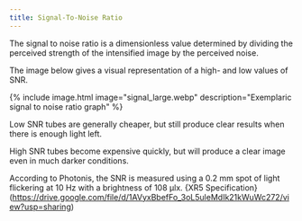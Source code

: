 ```yaml
---
title: Signal-To-Noise Ratio
---
```


The signal to noise ratio is a dimensionless value determined by dividing the perceived strength of the intensified image by the perceived noise.

The image below gives a visual representation of a high- and low values of SNR.

{% include image.html image="signal_large.webp" description="Exemplaric signal to noise ratio graph" %}

Low SNR tubes are generally cheaper, but still produce clear results when there is enough light left.

High SNR tubes become expensive quickly, but will produce a clear image even in much darker conditions.

According to Photonis, the SNR is measured using a 0.2 mm spot of light flickering at 10 Hz with a brightness of 108 µlx.
{XR5 Specification}(https://drive.google.com/file/d/1AVyxBbefFo_3oL5uleMdIk21kWuWc272/view?usp=sharing)